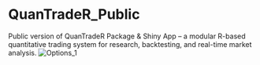 # QuanTradeR_Public
Public version of QuanTradeR Package &amp; Shiny App – a modular R-based quantitative trading system for research, backtesting, and real-time market analysis.
![Options_1](https://github.com/user-attachments/assets/f28f45b7-8fed-4685-9507-0ecdd6f852bd)

